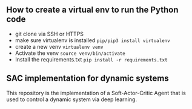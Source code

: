 ## How to create a virtual env to run the Python code
- git clone via SSH or HTTPS
- make sure virtualenv is installed  `pip/pip3 install virtualenv`
- create a new venv `virtualenv venv`
- Activate the venv `source venv/bin/activate`
- Install the requirements.txt `pip install -r requirements.txt`

## SAC implementation for dynamic systems
This repository is the implementation of a Soft-Actor-Critic Agent that is used to control a dynamic system via deep learning.